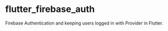 # flutter_firebase_auth
Firebase Authentication and keeping users logged in with Provider in Flutter.
